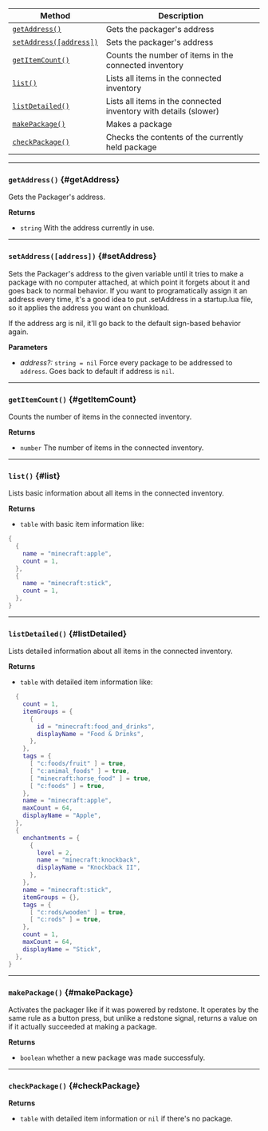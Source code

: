 | Method                                 | Description                                                  |
| -------------------------------------- | ------------------------------------------------------------ |
| [`getAddress()`](#getAddress)            | Gets the packager's address |
| [`setAddress([address])`](#setAddress)            | Sets the packager's address |
| [`getItemCount()`](#getItemCount) | Counts the number of items in the connected inventory |
| [`list()`](#list)  | Lists all items in the connected inventory |
| [`listDetailed()`](#listDetailed)  | Lists all items in the connected inventory with details (slower) |
| [`makePackage()`](#makePackage)            | Makes a package |
| [`checkPackage()`](#checkPackage)            | Checks the contents of the currently held package |

---


### `getAddress()` {#getAddress}

Gets the Packager's address.

**Returns**

- `string` With the address currently in use. 

---

### `setAddress([address])` {#setAddress}

Sets the Packager's address to the given variable until it tries to make a package with no computer attached, at which point it forgets about it and goes back to normal behavior.
If you want to programatically assign it an address every time, it's a good idea to put .setAddress in a startup.lua file, so it applies the address you want on chunkload.

If the address arg is nil, it'll go back to the default sign-based behavior again.

**Parameters**

- _address?:_ `string = nil` Force every package to be addressed to `address`. Goes back to default if address is `nil`.

---

### `getItemCount()` {#getItemCount}

Counts the number of items in the connected inventory.

**Returns**

- `number` The number of items in the connected inventory.

---

### `list()` {#list}

Lists basic information about all items in the connected inventory.

**Returns**

- `table` with basic item information like: 
```lua
{
  {
    name = "minecraft:apple",
    count = 1,
  },
  {
    name = "minecraft:stick",
    count = 1,
  },
}
```

---


### `listDetailed()` {#listDetailed}

Lists detailed information about all items in the connected inventory.

**Returns**

- `table` with detailed item information like: 
```lua
  {
    count = 1,
    itemGroups = {
      {
        id = "minecraft:food_and_drinks",
        displayName = "Food & Drinks",
      },
    },
    tags = {
      [ "c:foods/fruit" ] = true,
      [ "c:animal_foods" ] = true,
      [ "minecraft:horse_food" ] = true,
      [ "c:foods" ] = true,
    },
    name = "minecraft:apple",
    maxCount = 64,
    displayName = "Apple",
  },
  {
    enchantments = {
      {
        level = 2,
        name = "minecraft:knockback",
        displayName = "Knockback II",
      },
    },
    name = "minecraft:stick",
    itemGroups = {},
    tags = {
      [ "c:rods/wooden" ] = true,
      [ "c:rods" ] = true,
    },
    count = 1,
    maxCount = 64,
    displayName = "Stick",
  },
}
```

---

### `makePackage()` {#makePackage}

Activates the packager like if it was powered by redstone. It operates by the same rule as a button press, but unlike a redstone signal, returns a value on if it actually succeeded at making a package.

**Returns**
- `boolean` whether a new package was made successfuly.

---

### `checkPackage()` {#checkPackage}

**Returns**
- `table` with detailed item information or `nil` if there's no package.

